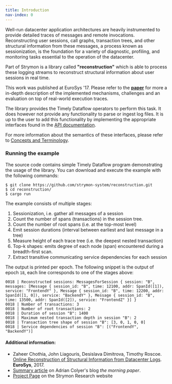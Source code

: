 ```yaml
---
title: Introduction
nav-index: 0
---
```


Well-run datacenter application architectures are heavily instrumented to provide
detailed traces of messages and remote invocations. Reconstructing user sessions,
call graphs, transaction trees, and other structural information from these
messages, a process known as sessionization, is the foundation for a variety
of diagnostic, profiling, and monitoring tasks essential to the operation of the
datacenter.

Part of Strymon is a library called **"reconstruction"** which is able to
process these logging streams to reconstruct structural information about
user sessions in real time.

This work was published at EuroSys '17. Please refer to the
[**paper**](https://people.inf.ethz.ch/zchothia/papers/online-reconstruction-eurosys17.pdf)
for more a in-depth description of the implemented mechanisms, challenges and an evaluation
on top of real-world execution traces.

The library provides the Timely Dataflow operators to perform this task. It does
however not provide any functionality to parse or ingest log files. It is up to
the user to add this functionality by implementing the appropriate interfaces
found in the [API documentation](https://strymon-system.github.io/reconstruction/).

For more information about the semantics of these interfaces, please refer to
[ Concepts and Terminology](concepts).

### Running the example

The source code contains simple Timely Dataflow program demonstrating the usage of
the library. You can download and execute the example with the following commands:

```terminal
$ git clone https://github.com/strymon-system/reconstruction.git
$ cd reconstruction/
$ cargo run
```

The example consists of multiple stages:

  1. Sessionization, i.e. gather all messages of a session
  2. Count the number of spans (transactions) in the session tree.
  3. Count the number of root spans (i.e. at the top-most level)
  4. Emit session durations (interval between earliest and last message in a tree)
  5. Measure height of each trace tree (i.e. the deepest nested transaction)
  6. Top-k shapes: emits degree of each node (span) encountered during a breadth-first scan.
  7. Extract transitive communicating service dependencies for each session

The output is printed per epoch. The following snippet is the output of epoch
`18`, each line corresponds to one of the stages above:

    0018 | Reconstructed sessions: MessagesForSession { session: "B", messages: [Message { session_id: "B", time: 12100, addr: SpanId([1]), service: "FrontendY" }, Message { session_id: "B", time: 12200, addr: SpanId([1, 0]), service: "BackendY" }, Message { session_id: "B", time: 13500, addr: SpanId([2]), service: "FrontendZ" }] }
    0018 | Number of transactions: 3
    0018 | Number of root transactions: 2
    0018 | Duration of session "B": 1400
    0018 | Maximum nested transaction depth in session "B": 2
    0018 | Transaction tree shape of session "B": [3, 0, 1, 0, 0]
    0018 | Service dependencies of session "B": [("FrontendY", "BackendY")]


#### Additional information:

 - Zaheer Chothia, John Liagouris, Desislava Dimitrova, Timothy Roscoe. [Online Reconstruction of Structural Information from Datacenter Logs](https://people.inf.ethz.ch/zchothia/papers/online-reconstruction-eurosys17.pdf). **EuroSys**, 2017.
 - [Summary article](https://blog.acolyer.org/2017/05/31/online-reconstruction-of-structural-information-from-datacenter-logs/) on Adrian Colyer's blog *the morning paper*.
 - [Project Page](http://strymon.systems.ethz.ch/real_time_analytics.html) on the Strymon Research website
